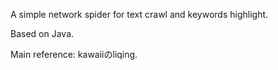 A simple network spider for text crawl and keywords highlight.

Based on Java.

Main reference: kawaiiのliqing.